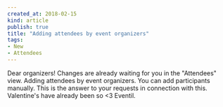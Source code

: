 ```yaml
---
created_at: 2018-02-15 
kind: article
publish: true
title: "Adding attendees by event organizers"
tags:
- New
- Attendees
---
```

Dear organizers! Changes are already waiting for you in the "Attendees" view. Adding attendees by event organizers. You can add participants manually. This is the answer to your requests in connection with this. Valentine's have already been so <3 Eventil.
